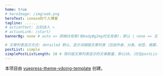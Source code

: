 ```yaml
---
home: true
# heroImage: /img/web.png
heroText: ionase的个人博客
tagline: ......
# actionText: 立刻进入 →
# actionLink: /start/
bannerBg: none # auto => 网格纹背景(有bodyBgImg时无背景)，默认 | none => 无 | '大图地址' | background: 自定义背景样式       提示：如发现文本颜色不适应你的背景时可以到palette.styl修改$bannerTextColor变量

# 文章列表显示方式: detailed 默认，显示详细版文章列表（包括作者、分类、标签、摘要、分页等）| simple => 显示简约版文章列表（仅标题和日期）| none 不显示文章列表
postList: simple
simplePostListLength: 10 # 简约版文章列表显示的文章数量，默认10。（仅在postList设置为simple时生效）
---
```

本项目由 [vuepress-theme-vdoing-template](https://github.com/u2sb/vuepress-theme-vdoing-template) 创建。
